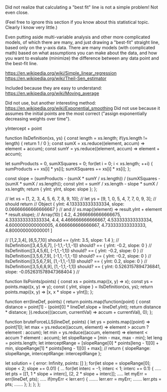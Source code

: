 
Did not realize that calculating a "best fit" line is not a simple problem! Not even close.

(Feel free to ignore this section if you know about this statistical topic. Clearly I know very little.)

Even putting aside multi-variable analysis and other more complicated models, of which there are many, and just drawing a "best-fit" straight line, based only on the y-axis data. There are many models (with complicated math) based on what assumptions you can make about the data, and how you want to evaluate (minimize) the difference between any data point and the best-fit line.

https://en.wikipedia.org/wiki/Simple_linear_regression
https://en.wikipedia.org/wiki/Theil-Sen_estimator

Included because they are easy to understand:
https://en.wikipedia.org/wiki/Moving_average


Did not use, but another interesting method:
https://en.wikipedia.org/wiki/Exponential_smoothing
Did not use because it assumes the initial points are the most correct ("assign exponentially decreasing weights over time").

yIntercept + point

function llsDefinition(xs, ys) {
  const length = xs.length;
  if(ys.length != length) { return 1 / 0 };
const sumX = xs.reduce((element, accum) => element + accum);
const sumY = ys.reduce((element, accum) => element + accum);

let sumProducts = 0, sumXSquares = 0;
for(let i = 0; i < xs.length; ++i) {
  sumProducts += xs[i] * ys[i];
  sumXSquares += xs[i] * xs[i];
};

const slope = (sumProducts - (sumX * sumY / xs.length)) / (sumXSquares - (sumX * sumX / xs.length));
const yInt = sumY / xs.length - slope * sumX / xs.length;
return { yInt: yInt, slope: slope };
};

// let xs = [1, 2, 3, 4, 5, 6, 7, 8, 9, 10];
// let ys = [9, 1, 0, 5, 4, 7, 7, 0, 9, 3];
// should return
// Object { yInt: 4.133333333333334, slope: 0.06666666666666667 }
// and
// xs.map((element) => result.yInt + element * result.slope);
// Array(10) [ 4.2, 4.2666666666666675, 4.333333333333334, 4.4, 4.466666666666667, 4.533333333333334, 4.6000000000000005, 4.666666666666667, 4.733333333333333, 4.800000000000001 ]

// [1,2,3,4], [6,5,7,10] should == {yInt: 3.5, slope: 1.4 };
// llsDefinition([3,4,5,6,7], [-1,1,-1,1,-1]) should? == { yInt: -0.2, slope: 0 }
// llsDefinition([3,4,5,6], [-1,1,-1,1]) should? == { yInt: -0.2, slope: 0 }
// llsDefinition([3,5,6,7,9], [-1,1,-1,1,-1]) should? == { yInt: -0.2, slope: 0 }
// llsDefinition([3,5,6,7,9], [1,-1,1,-1,1]) should? == { yInt: 0.2, slope: 0 }
// llsDefinition([3,5,6,8,9], [1,-1,1,-1,1]) should? == { yInt: 0.5263157894736841, slope: -0.052631578947368404 }
// 

function llsPoints(points) {
  const xs = points.map((x, y) => x);
  const ys = points.map((x, y) => y);
  const { yInt, slope } = llsDefinition(xs, ys);
  return points.map((x, y) => [x, x * slope + yInt]);
};

function err(lineDef, points) {
  return points.map(function(point) {
    const distance = point[1] - (point[0] * lineDef.slope + lineDef.yInt);
    return distance * distance;
   }).reduce(((accum, currentVal) => accum + currentVal), 0);
};

function bruteForceLLS(lineDef, points) {
  let ys = points.map((point) => point[1]);
  let max = ys.reduce((accum, element) => element > accum ? element : accum);
  let min = ys.reduce((accum, element) => element < accum ? element : accum);
  let slopeRange = [min - max, max - min];
  let leng = points.length;
  let interceptRange = [slopeRange[0] * points[leng - 1][0] + min, slopeRange[1] * points[leng - 1][0] + max];
  // return { slopeRange: slopeRange, interceptRange: interceptRange };

  let solution = { error: Infinity, points: [] };
  for(let slope = slopeRange[0]; slope < 2; slope += 0.01) {
... for(let interc = -1; interc < 1; interc += 0.1) {
..... let pts = [[1, 1 * slope + interc], [2, 2 * slope + interc]];
..... let myErr = err(lineDef, pts);
..... if(myErr < lerr.err) {
....... lerr.err = myErr;
....... lerr.pts = pts;
....... }; }; };
};